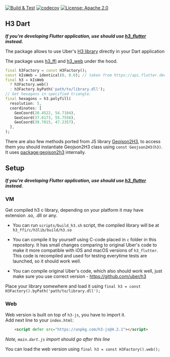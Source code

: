 <p>
<a href="https://github.com/festelo/h3_dart/actions"><img src="https://github.com/festelo/h3_dart/actions/workflows/tests.yml/badge.svg" alt="Build & Test"></a>
<a href="https://codecov.io/gh/festelo/h3_dart"><img src="https://codecov.io/gh/festelo/h3_dart/branch/master/graph/badge.svg" alt="codecov"></a>
<a href="https://opensource.org/licenses/Apache-2.0"><img src="https://img.shields.io/badge/License-Apache_2.0-blue.svg" alt="License: Apache 2.0"></a>
</p>

## H3 Dart

***If you're developing Flutter application, use should use [h3_flutter](https://pub.dev/packages/h3_flutter/) instead.***  

The package allows to use Uber's [H3 library](https://github.com/uber/h3) directly in your Dart application

The package uses [h3_ffi](https://pub.dev/packages/h3_ffi) and [h3_web](https://pub.dev/packages/h3_web) under the hood. 

```dart
final h3Factory = const H3Factory();
const kIsWeb = identical(0, 0.0); // taken from https://api.flutter.dev/flutter/foundation/kIsWeb-constant.html
final h3 = kIsWeb 
  ? h3Factory.web() 
  : h3Factory.byPath('path/to/library.dll');
// Get hexagons in specified triangle.
final hexagons = h3.polyfill(
  resolution: 5,
  coordinates: [
    GeoCoord(20.4522, 54.7104),
    GeoCoord(37.6173, 55.7558),
    GeoCoord(39.7015, 47.2357),
  ],
);
```  

There are also few methods ported from JS library [Geojson2H3](https://github.com/uber/geojson2h3), to access them you should instantiate Geojson2H3 class using `const Geojson2H3(h3)`. It uses [package:geojson2h3](https://pub.dev/packages/geojson2h3) internally.

## Setup

***If you're developing Flutter application, use should use [h3_flutter](https://pub.dev/packages/h3_flutter/) instead.***  

### VM

Get compiled h3 c library, depending on your platform it may have extension .so, .dll or any.

- You can run `scripts/build_h3.sh` script, the compiled library will be at `h3_ffi/c/h3lib/build/h3.so`

- You can compile it by yourself using C-code placed in `c` folder in this repository. It has small changes comparing to original Uber's code to make it more compatible with iOS and macOS versions of `h3_flutter`. This code is recompiled and used for testing everytime tests are launched, so it should work well.

- You can compile original Uber's code, which also should work well, just make sure you use correct version - https://github.com/uber/h3

Place your library somewhere and load it using `final h3 = const H3Factory().byPath('path/to/library.dll');`

### Web

Web version is built on top of `h3-js`, you have to import it.  
Add next line to your `index.html`:
```html
    <script defer src="https://unpkg.com/h3-js@4.2.1"></script>
```  
*Note, `main.dart.js` import should go after this line*  

You can load the web version using `final h3 = const H3Factory().web();`